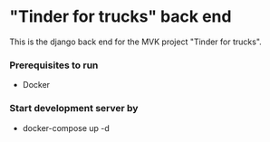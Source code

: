 # "Tinder for trucks" back end
This is the django back end for the MVK project "Tinder for trucks".

### Prerequisites to run
- Docker

### Start development server by
- docker-compose up -d